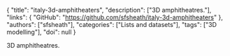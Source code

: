 {
  "title": "italy-3d-amphitheaters",
  "description": ["3D amphitheatres."],
  "links": {
    "GitHub": "https://github.com/sfsheath/italy-3d-amphitheaters"
  },
  "authors": ["sfsheath"],
  "categories": ["Lists and datasets"],
  "tags": ["3D modelling"],
  "doi": null
}

<!-- Generated by csv2md.R – do not edit by hand -->

3D amphitheatres.